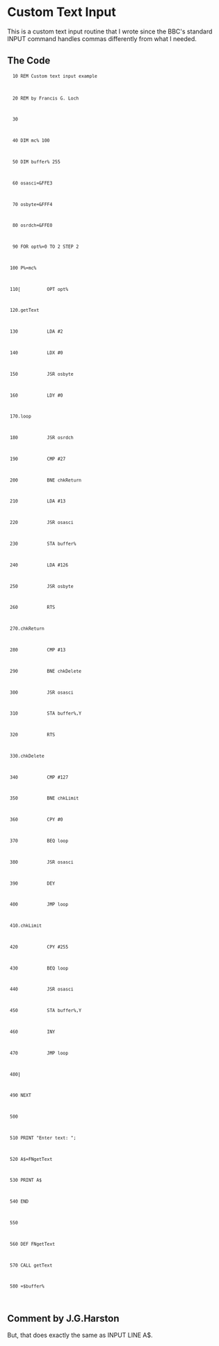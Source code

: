 # Custom Text Input

This is a custom text input routine that I wrote since the BBC's standard INPUT command handles commas differently from what I needed.

## The Code

<code>`  10 REM Custom text input example`
`  20 REM by Francis G. Loch`
`  30 `
`  40 DIM mc% 100`
`  50 DIM buffer% 255`
`  60 osasci=&FFE3`
`  70 osbyte=&FFF4`
`  80 osrdch=&FFE0`
`  90 FOR opt%=0 TO 2 STEP 2`
` 100 P%=mc%`
` 110[          OPT opt%`
` 120.getText`
` 130           LDA #2`
` 140           LDX #0`
` 150           JSR osbyte`
` 160           LDY #0`
` 170.loop`
` 180           JSR osrdch`
` 190           CMP #27`
` 200           BNE chkReturn`
` 210           LDA #13`
` 220           JSR osasci`
` 230           STA buffer%`
` 240           LDA #126`
` 250           JSR osbyte`
` 260           RTS`
` 270.chkReturn`
` 280           CMP #13`
` 290           BNE chkDelete`
` 300           JSR osasci`
` 310           STA buffer%,Y`
` 320           RTS`
` 330.chkDelete`
` 340           CMP #127`
` 350           BNE chkLimit`
` 360           CPY #0`
` 370           BEQ loop`
` 380           JSR osasci`
` 390           DEY`
` 400           JMP loop`
` 410.chkLimit`
` 420           CPY #255`
` 430           BEQ loop`
` 440           JSR osasci`
` 450           STA buffer%,Y`
` 460           INY`
` 470           JMP loop`
` 480]`
` 490 NEXT`
` 500 `
` 510 PRINT "Enter text: ";`
` 520 A$=FNgetText`
` 530 PRINT A$`
` 540 END`
` 550 `
` 560 DEF FNgetText`
` 570 CALL getText`
` 580 =$buffer%`

</code>

## Comment by J.G.Harston

But, that does exactly the same as INPUT LINE A$.
